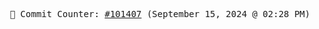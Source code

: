 <p align="center">
    <samp>
        📮 Commit Counter: <a href="https://github.com/Javascript-void0/Javascript-void0/commits/main">#101407</a> (September 15, 2024 @ 02:28 PM)
    </samp>
</p>